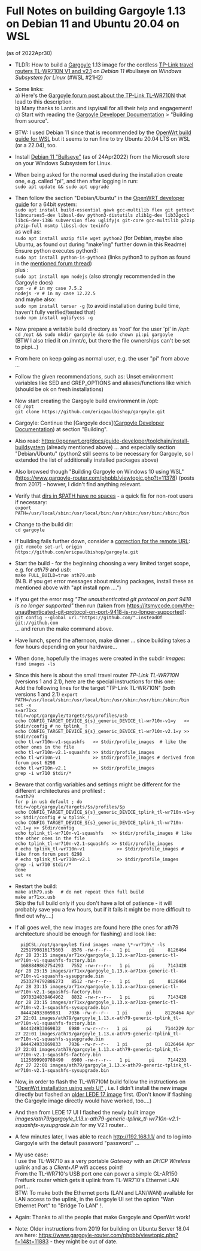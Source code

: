 # Full Notes on building Gargoyle 1.13 on Debian 11 and Ubuntu 20.04 on WSL 

(as of 2022Apr30)

* TLDR: How to build a [Gargoyle](gargoyle-router.com/) 1.13 image for the cordless [TP-Link travel routers TL-WR710N V1 and v2.1](https://openwrt.org/toh/tp-link/tl-wr710n) on _Debian 11_ #bullseye on _Windows Subsystem for Linux_ (#WSL #21H2)
* Some links:  
a) Here's the [Gargoyle forum post about the TP-Link TL-WR710N](https://www.gargoyle-router.com/phpbb/viewtopic.php?f=13&t=14062) that lead to this description.  
b) Many thanks to Lantis and ispyisail for all their help and engagement!  
c) Start with reading the [Gargoyle Developer Documentation](https://www.gargoyle-router.com/wiki/doku.php?id=developer_documentation) > "Building from source".  

* BTW: I used Debian 11 since that is recommended by the [OpenWrt build guide for WSL](<https://openwrt.org/docs/guide-developer/toolchain/wsl>) but it seems to run fine to try Ubuntu 20.04 LTS on WSL (or a 22.04), too.
* Install [Debian 11 "Bullseye"](https://www.microsoft.com/en-gb/p/debian/9msvkqc78pk6) (as of 24Apr2022) from the Microsoft store on your Windows Subsystem for Linux.
* When being asked for the normal used during the installation create one, e.g. called "pi", and then after logging in run:  
        `sudo apt update && sudo apt upgrade`
* Then follow the section "Debian/Ubuntu" in the  [OpenWRT developer guide](<https://openwrt.org/docs/guide-developer/toolchain/install-buildsystem>) for a 64bit system:  
        `sudo apt install build-essential gawk gcc-multilib flex git gettext libncurses5-dev libssl-dev python3-distutils zlib1g-dev lib32gcc1 libc6-dev-i386 subversion flex uglifyjs git-core gcc-multilib p7zip p7zip-full msmtp libssl-dev texinfo`  
        as well as:  
        `sudo apt install unzip file wget python2`  (for Debian, maybe also Ubuntu, as found out during "make'ing" further down in this Readme)  
        Ensure python executes python3:  
        `sudo apt install python-is-python3`  (links python3 to python as found in the [mentioned forum thread](<https://www.gargoyle-router.com/phpbb/viewtopic.php?p=60685#p60685>))  
        plus :  
        `sudo apt install npm nodejs`  (also strongly recommended in the Gargoyle docs)  
        `npm -v # in my case 7.5.2`  
        `nodejs -v # in my case 12.22.5`  
        and maybe also:  
        `sudo npm install terser -g`  (to avoid installation during build time, haven't fully verified/tested that)  
        `sudo npm install uglifycss -g`  
* Now prepare a writable build directory as 'root' for the user 'pi' in _/opt_:  
        `cd /opt && sudo mkdir gargoyle && sudo chown pi:pi gargoyle`  
    (BTW I also tried it on /mnt/c, but there the file ownerships can't be set to pi:pi...)
* From here on keep going as normal user, e.g. the user "pi" from above ...
* Follow the given recommendations, such as: Unset environment variables like SED and GREP_OPTIONS and aliases/functions like which (should be ok on fresh installations)
* Now start creating the Gargoyle build environment in /opt:  
        `cd /opt`  
        `git clone https://github.com/ericpaulbishop/gargoyle.git`
* Gargoyle: Continue the [Gargoyle docs]([Gargoyle Developer Documentation](https://www.gargoyle-router.com/wiki/doku.php?id=developer_documentation)) at section "Building".
* Also read: <https://openwrt.org/docs/guide-developer/toolchain/install-buildsystem> (already mentioned above)
    ... and especially section "Debian/Ubuntu" (python2 still seems to be necessary for Gargoyle, so I extended the list of additionally installed packages above)
* Also browsed though "Building Gargoyle on Windows 10 using WSL" (<https://www.gargoyle-router.com/phpbb/viewtopic.php?t=11378>) (posts from 2017) - howver, I didn't find anything relevant.
* Verify that [dirs in $PATH have no spaces](<https://openwrt.org/docs/guide-developer/toolchain/wsl>) - a quick fix for non-root users if necessary:  
        `export PATH=/usr/local/sbin:/usr/local/bin:/usr/sbin:/usr/bin:/sbin:/bin`
* Change to the build dir:  
        `cd gargoyle`
* If building fails further down, consider a [correction for the remote URL](<https://github.blog/2021-09-01-improving-git-protocol-security-github>):  
        `git remote set-url origin https://github.com/ericpaulbishop/gargoyle.git`
* Start the build - for the beginning choosing a very limited target scope, e.g. for _ath79_ and _usb_:  
        `make FULL_BUILD=true ath79.usb`  
    (N.B. if you get error messages about missing packages, install these as mentioned above with "apt install npm ....")
* If you get the error msg _"The unauthenticated git protocol on port 9418 is no longer supported"_ then run (taken from <https://itsmycode.com/the-unauthenticated-git-protocol-on-port-9418-is-no-longer-supported>):  
        `git config --global url."https://github.com/".insteadOf git://github.com`  
    ... and rerun the make command above.  
* Have lunch, spend the afternoon, make dinner ... since building takes a few hours depending on your hardware...
* When done, hopefully the images were created in the subdir _images_:  
        `find images -ls`
* Since this here is about the small travel router _TP-Link TL-WR710N_ (versions 1 and 2.1), here are the special instructions for this one:  
        Add the following lines for the target "TP-Link TL-WR710N" (both versions 1 and 2.1)
        `export PATH=/usr/local/sbin:/usr/local/bin:/usr/sbin:/usr/bin:/sbin:/bin`  
        `set -x`  
        `s=ar71xx`  
        `tdir=/opt/gargoyle/targets/$s/profiles/usb`  
        `echo CONFIG_TARGET_DEVICE_${s}_generic_DEVICE_tl-wr710n-v1=y   >> $tdir/config # no tplink_ !`  
        `echo CONFIG_TARGET_DEVICE_${s}_generic_DEVICE_tl-wr710n-v2.1=y >> $tdir/config`  
        `echo tl-wr710n-v1-squashfs   >> $tdir/profile_images  # like the other ones in the file`  
        `echo tl-wr710n-v2.1-squashfs >> $tdir/profile_images`  
        `echo tl-wr710n-v1            >> $tdir/profile_images # derived from forum post 6298`  
        `echo tl-wr710n-v2.1          >> $tdir/profile_images`  
        `grep -i wr710 $tdir/*`  

* Beware that config variables and settings might be different for the different architectures and profiles! :  
        `s=ath79`  
        `for p in usb default ; do`  
        `tdir=/opt/gargoyle/targets/$s/profiles/$p`  
        `echo CONFIG_TARGET_DEVICE_${s}_generic_DEVICE_tplink_tl-wr710n-v1=y   >> $tdir/config # w tplink_!`  
        `echo CONFIG_TARGET_DEVICE_${s}_generic_DEVICE_tplink_tl-wr710n-v2.1=y >> $tdir/config`  
        `echo tplink_tl-wr710n-v1-squashfs   >> $tdir/profile_images # like the other ones in the file`  
        `echo tplink_tl-wr710n-v2.1-squashfs >> $tdir/profile_images`  
        `# echo tplink_tl-wr710n-v1            >> $tdir/profile_images # like from forum post 6298`  
        `# echo tplink_tl-wr710n-v2.1          >> $tdir/profile_images`  
        `grep -i wr710 $tdir/*`  
        `done`  
        `set +x`   
* Restart the build:  
        `make ath79.usb   # do not repeat then full build`  
        `make ar71xx.usb`  
    Skip the full build only if you don't have a lot of patience - it will probably save you a few hours, but if it fails it might be more difficult to find out why....)

* If all goes well, the new images are found here (the ones for ath79 architecture should be enough for flashing) and look like:

        pi@CSL:/opt/gargoyle$ find images -name \*-wr710\* -ls
        2251799816175603   8576 -rw-r--r--   1 pi       pi     8126464 Apr 28 23:15 images/ar71xx/gargoyle_1.13.x-ar71xx-generic-tl-wr710n-v1-squashfs-factory.bin
        1688849862754293   7552 -rw-r--r--   1 pi       pi     7143428 Apr 28 23:15 images/ar71xx/gargoyle_1.13.x-ar71xx-generic-tl-wr710n-v1-squashfs-sysupgrade.bin
        2533274792886273   8512 -rw-r--r--   1 pi       pi     8126464 Apr 28 23:15 images/ar71xx/gargoyle_1.13.x-ar71xx-generic-tl-wr710n-v2.1-squashfs-factory.bin
        1970324839464962   8832 -rw-r--r--   1 pi       pi     7143428 Apr 28 23:15 images/ar71xx/gargoyle_1.13.x-ar71xx-generic-tl-wr710n-v2.1-squashfs-sysupgrade.bin
        844424933069831   7936 -rw-r--r--   1 pi       pi     8126464 Apr 27 22:01 images/ath79/gargoyle_1.13.x-ath79-generic-tplink_tl-wr710n-v1-squashfs-factory.bin
        844424933069832   6980 -rw-r--r--   1 pi       pi     7144229 Apr 27 22:01 images/ath79/gargoyle_1.13.x-ath79-generic-tplink_tl-wr710n-v1-squashfs-sysupgrade.bin
        844424933069833   7936 -rw-r--r--   1 pi       pi     8126464 Apr 27 22:01 images/ath79/gargoyle_1.13.x-ath79-generic-tplink_tl-wr710n-v2.1-squashfs-factory.bin
        1125899909780490   6980 -rw-r--r--   1 pi       pi     7144233 Apr 27 22:01 images/ath79/gargoyle_1.13.x-ath79-generic-tplink_tl-wr710n-v2.1-squashfs-sysupgrade.bin

* Now, in order to flash the TL-WR710M build follow the instructions on ["OpenWrt installation using web UI"](<https://openwrt.org/toh/tp-link/tl-wr710n>) , i.e. I didn't install the new image directly but flashed an [older LEDE 17 image](<https://archive.openwrt.org/releases/17.01.5/targets/ar71xx/generic/>) first. (Don't know if flashing the Gargoyle image directly would have worked, too....)

* And then from LEDE 17 UI I flashed the newly built image _images/ath79/gargoyle_1.13.x-ath79-generic-tplink_tl-wr710n-v2.1-squashfs-sysupgrade.bin_ for my V2.1 router...

* A few minutes later, I was able to reach <http://192.168.1.1/> and to log into Gargoyle with the default password "password" ... 

* My use case:  
        I use the TL-WR710 as a very portable _Gateway_ with an _DHCP Wireless_ uplink and as a _Client+AP_ wifi access point!  
        From the TL-WR710's USB port one can power a simple GL-AR150 Freifunk router which gets it uplink from TL-WR710's Ethernet LAN port...  
        BTW: To make both the Ethernet ports (LAN and LAN/WAN) available for LAN access to the uplink, in the Gargoyle UI set the option "Wan Ethernet Port" to "Bridge To LAN" !.

* Again: Thanks to all the people that make Gargoyle and OpenWrt work!

* Note: Older instructions from 2019 for building on Ubuntu Server 18.04 are here: <https://www.gargoyle-router.com/phpbb/viewtopic.php?f=14&t=11883> - they might be out of date.
